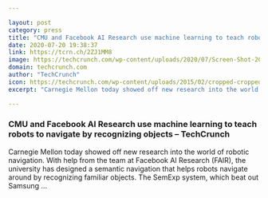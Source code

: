 ```yaml
---

layout: post
category: press
title: "CMU and Facebook AI Research use machine learning to teach robots to navigate by recognizing objects"
date: 2020-07-20 19:38:37
link: https://tcrn.ch/2ZJ1MM8
image: https://techcrunch.com/wp-content/uploads/2020/07/Screen-Shot-2020-07-20-at-2.32.52-PM.jpg?w=751
domain: techcrunch.com
author: "TechCrunch"
icon: https://techcrunch.com/wp-content/uploads/2015/02/cropped-cropped-favicon-gradient.png?w=180
excerpt: "Carnegie Mellon today showed off new research into the world of robotic navigation. With help from the team at Facebook AI Research (FAIR), the university has designed a semantic navigation that helps robots navigate around by recognizing familiar objects. The SemExp system, which beat out Samsung …"

---
```


### CMU and Facebook AI Research use machine learning to teach robots to navigate by recognizing objects – TechCrunch

Carnegie Mellon today showed off new research into the world of robotic navigation. With help from the team at Facebook AI Research (FAIR), the university has designed a semantic navigation that helps robots navigate around by recognizing familiar objects. The SemExp system, which beat out Samsung …